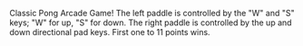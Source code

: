 Classic Pong Arcade Game! 
The left paddle  is controlled by the "W" and "S" keys; "W" for up, "S" for down. 
The right paddle is controlled by the up and down directional pad keys.
First one to 11 points wins.
